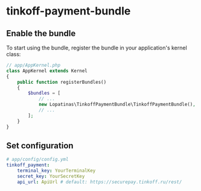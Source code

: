 # tinkoff-payment-bundle

## Enable the bundle

To start using the bundle, register the bundle in your application's kernel class:

```php
// app/AppKernel.php
class AppKernel extends Kernel
{
    public function registerBundles()
    {
        $bundles = [
            // ...
            new Lopatinas\TinkoffPaymentBundle\TinkoffPaymentBundle(),
            // ...
        ];
    }
}
```

## Set configuration

```yaml
# app/config/config.yml
tinkoff_payment:
    terminal_key: YourTerminalKey
    secret_key: YourSecretKey
    api_url: ApiUrl # default: https://securepay.tinkoff.ru/rest/
```